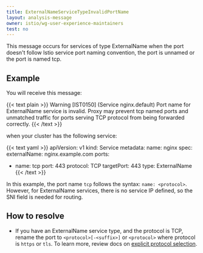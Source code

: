 ```yaml
---
title: ExternalNameServiceTypeInvalidPortName
layout: analysis-message
owner: istio/wg-user-experience-maintainers
test: no
---
```


This message occurs for services of type ExternalName when the port doesn't follow Istio service port naming convention, the port is unnamed or the port is named tcp.

## Example

You will receive this message:

{{< text plain >}}
Warning [IST0150] (Service nginx.default) Port name for ExternalName service is invalid. Proxy may prevent tcp named ports and unmatched traffic for ports serving TCP protocol from being forwarded correctly.
{{< /text >}}

when your cluster has the following service:

{{< text yaml >}}
apiVersion: v1
kind: Service
metadata:
  name: nginx
spec:
  externalName: nginx.example.com
  ports:
  - name: tcp
    port: 443
    protocol: TCP
    targetPort: 443
  type: ExternalName
{{< /text >}}

In this example, the port name `tcp` follows the syntax: `name: <protocol>`. However, for ExternalName services, there is no service IP defined, so the SNI field is needed for routing.

## How to resolve

- If you have an ExternalName service type, and the protocol is TCP, rename the port to `<protocol>[-<suffix>]` or `<protocol>` where protocol is `https` or `tls`. To learn more, review
docs on [explicit protocol selection](/pt-br/docs/ops/configuration/traffic-management/protocol-selection/#explicit-protocol-selection).
